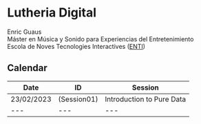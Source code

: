 <h1>Lutheria Digital</h1>
Enric Guaus<br>
Máster en Música y Sonido para Experiencias del Entretenimiento<br>
Escola de Noves Tecnologies Interactives (<a href="https://enti.cat/" target="_blank">ENTI</a>)<br>

<h2>Calendar</h2>

| Date | ID | Session |
|---|---|---|
| 23/02/2023 | (Session01) | Introduction to Pure Data|
|---|---|---
